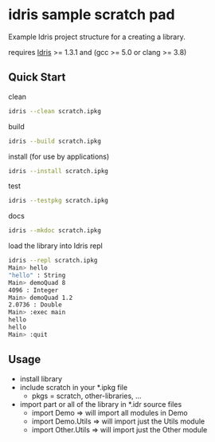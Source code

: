 # idris sample scratch pad
Example Idris project structure for a creating a library.

requires [Idris](https://github.com/idris-lang/Idris-dev) >=  1.3.1 and (gcc >= 5.0 or clang >= 3.8) 

## Quick Start

clean
```bash
idris --clean scratch.ipkg
```

build
```bash
idris --build scratch.ipkg
```

install    (for use by applications)
```bash
idris --install scratch.ipkg
```

test
```bash
idris --testpkg scratch.ipkg
```

docs 
```bash
idris --mkdoc scratch.ipkg
```

load the library into Idris repl
```bash
idris --repl scratch.ipkg
Main> hello
"hello" : String
Main> demoQuad 8
4096 : Integer
Main> demoQuad 1.2
2.0736 : Double
Main> :exec main
hello
hello
Main> :quit
```

## Usage 
- install library
- include scratch in your *.ipkg file
    - pkgs = scratch, other-libraries, ...
- import part or all of the library in *.idr source files
    - import Demo => will import all modules in Demo
    - import Demo.Utils => will import just the Utils module
    - import Other.Utils => will import just the Other module
    